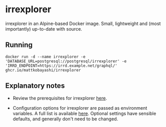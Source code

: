 # irrexplorer

irrexplorer in an Alpine-based Docker image. Small, lightweight and (most importantly) up-to-date with source.

## Running

`docker run -d --name irrexplorer -e 'DATABASE_URL=postgresql://postgresql/irrexplorer' -e 'IRRD_ENDPOINT=https://irrd.example.net/graphql/' ghcr.io/mattkobayashi/irrexplorer`

## Explanatory notes

- Review the prerequisites for irrexplorer [here](https://github.com/NLNOG/irrexplorer#requirements).

- Configuration options for irrexplorer are passed as environment variables. A full list is available [here](https://github.com/NLNOG/irrexplorer#configuration). Optional settings have sensible defaults, and generally don't need to be changed.